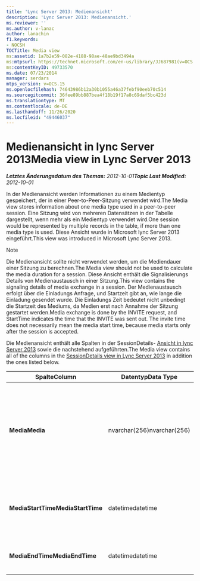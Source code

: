 ```yaml
---
title: 'Lync Server 2013: Medienansicht'
description: 'Lync Server 2013: Medienansicht.'
ms.reviewer: ''
ms.author: v-lanac
author: lanachin
f1.keywords:
- NOCSH
TOCTitle: Media view
ms:assetid: 1a7b2e59-082e-4188-98ae-48ae9bd3494a
ms:mtpsurl: https://technet.microsoft.com/en-us/library/JJ687981(v=OCS.15)
ms:contentKeyID: 49733570
ms.date: 07/23/2014
manager: serdars
mtps_version: v=OCS.15
ms.openlocfilehash: 74643986b12a30b1055a46a37febf90eeb70c514
ms.sourcegitcommit: 36fee89bb887bea4f18b19f17a8c69daf5bc423d
ms.translationtype: MT
ms.contentlocale: de-DE
ms.lasthandoff: 11/26/2020
ms.locfileid: "49446037"
---
```

# <a name="media-view-in-lync-server-2013"></a><span data-ttu-id="2451b-103">Medienansicht in lync Server 2013</span><span class="sxs-lookup"><span data-stu-id="2451b-103">Media view in Lync Server 2013</span></span>

<div data-xmlns="http://www.w3.org/1999/xhtml">

<div class="topic" data-xmlns="http://www.w3.org/1999/xhtml" data-msxsl="urn:schemas-microsoft-com:xslt" data-cs="https://msdn.microsoft.com/">

<div data-asp="https://msdn2.microsoft.com/asp">



</div>

<div id="mainSection">

<div id="mainBody"><span data-ttu-id="2451b-104">

<span> </span></span><span class="sxs-lookup"><span data-stu-id="2451b-104">

<span> </span></span></span>

<span data-ttu-id="2451b-105">_**Letztes Änderungsdatum des Themas:** 2012-10-01_</span><span class="sxs-lookup"><span data-stu-id="2451b-105">_**Topic Last Modified:** 2012-10-01_</span></span>

<span data-ttu-id="2451b-106">In der Medienansicht werden Informationen zu einem Medientyp gespeichert, der in einer Peer-to-Peer-Sitzung verwendet wird.</span><span class="sxs-lookup"><span data-stu-id="2451b-106">The Media view stores information about one media type used in a peer-to-peer session.</span></span> <span data-ttu-id="2451b-107">Eine Sitzung wird von mehreren Datensätzen in der Tabelle dargestellt, wenn mehr als ein Medientyp verwendet wird.</span><span class="sxs-lookup"><span data-stu-id="2451b-107">One session would be represented by multiple records in the table, if more than one media type is used.</span></span> <span data-ttu-id="2451b-108">Diese Ansicht wurde in Microsoft lync Server 2013 eingeführt.</span><span class="sxs-lookup"><span data-stu-id="2451b-108">This view was introduced in Microsoft Lync Server 2013.</span></span>

<div>


> [!NOTE]  
> <span data-ttu-id="2451b-109">Die Medienansicht sollte nicht verwendet werden, um die Mediendauer einer Sitzung zu berechnen.</span><span class="sxs-lookup"><span data-stu-id="2451b-109">The Media view should not be used to calculate the media duration for a session.</span></span> <span data-ttu-id="2451b-110">Diese Ansicht enthält die Signalisierungs Details von Medienaustausch in einer Sitzung.</span><span class="sxs-lookup"><span data-stu-id="2451b-110">This view contains the signaling details of media exchange in a session.</span></span> <span data-ttu-id="2451b-111">Der Medienaustausch erfolgt über die Einladungs Anfrage, und Startzeit gibt an, wie lange die Einladung gesendet wurde. Die Einladungs Zeit bedeutet nicht unbedingt die Startzeit des Mediums, da Medien erst nach Annahme der Sitzung gestartet werden.</span><span class="sxs-lookup"><span data-stu-id="2451b-111">Media exchange is done by the INVITE request, and StartTime indicates the time that the INVITE was sent out. The invite time does not necessarily mean the media start time, because media starts only after the session is accepted.</span></span>



</div>

<span data-ttu-id="2451b-112">Die Medienansicht enthält alle Spalten in der SessionDetails- [Ansicht in lync Server 2013](lync-server-2013-sessiondetails-view.md) sowie die nachstehend aufgeführten.</span><span class="sxs-lookup"><span data-stu-id="2451b-112">The Media view contains all of the columns in the [SessionDetails view in Lync Server 2013](lync-server-2013-sessiondetails-view.md) in addition the ones listed below.</span></span>


<table>
<colgroup>
<col style="width: 33%" />
<col style="width: 33%" />
<col style="width: 33%" />
</colgroup>
<thead>
<tr class="header">
<th><span data-ttu-id="2451b-113">Spalte</span><span class="sxs-lookup"><span data-stu-id="2451b-113">Column</span></span></th>
<th><span data-ttu-id="2451b-114">Datentyp</span><span class="sxs-lookup"><span data-stu-id="2451b-114">Data Type</span></span></th>
<th><span data-ttu-id="2451b-115">Details</span><span class="sxs-lookup"><span data-stu-id="2451b-115">Details</span></span></th>
</tr>
</thead>
<tbody>
<tr class="odd">
<td><p><span data-ttu-id="2451b-116"><strong>Media</strong></span><span class="sxs-lookup"><span data-stu-id="2451b-116"><strong>Media</strong></span></span></p></td>
<td><p><span data-ttu-id="2451b-117">nvarchar(256)</span><span class="sxs-lookup"><span data-stu-id="2451b-117">nvarchar(256)</span></span></p></td>
<td><p><span data-ttu-id="2451b-118">Medientyp.</span><span class="sxs-lookup"><span data-stu-id="2451b-118">Media type.</span></span> <span data-ttu-id="2451b-119">Weitere Informationen finden Sie <a href="lync-server-2013-medialist-table.md">in der Tabelle medialist in lync Server 2013</a> .</span><span class="sxs-lookup"><span data-stu-id="2451b-119">See the <a href="lync-server-2013-medialist-table.md">MediaList table in Lync Server 2013</a> for more information.</span></span></p></td>
</tr>
<tr class="even">
<td><p><span data-ttu-id="2451b-120"><strong>MediaStartTime</strong></span><span class="sxs-lookup"><span data-stu-id="2451b-120"><strong>MediaStartTime</strong></span></span></p></td>
<td><p><span data-ttu-id="2451b-121">datetime</span><span class="sxs-lookup"><span data-stu-id="2451b-121">datetime</span></span></p></td>
<td><p><span data-ttu-id="2451b-122">Zeit, zu der eine Medienanfrage gesendet wurde.</span><span class="sxs-lookup"><span data-stu-id="2451b-122">Time that a media request was sent out.</span></span></p></td>
</tr>
<tr class="odd">
<td><p><span data-ttu-id="2451b-123"><strong>MediaEndTime</strong></span><span class="sxs-lookup"><span data-stu-id="2451b-123"><strong>MediaEndTime</strong></span></span></p></td>
<td><p><span data-ttu-id="2451b-124">datetime</span><span class="sxs-lookup"><span data-stu-id="2451b-124">datetime</span></span></p></td>
<td><p><span data-ttu-id="2451b-125">Endzeit der Sitzung.</span><span class="sxs-lookup"><span data-stu-id="2451b-125">End time of the session.</span></span></p></td>
</tr>
</tbody>
</table><span data-ttu-id="2451b-126">


</div>

<span> </span>

</div>

</div>

</span><span class="sxs-lookup"><span data-stu-id="2451b-126">


</div>

<span> </span>

</div>

</div>

</span></span></div>

